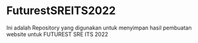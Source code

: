 # FuturestSREITS2022
Ini adalah Repository yang digunakan untuk menyimpan hasil pembuatan website untuk FUTUREST SRE ITS 2022
